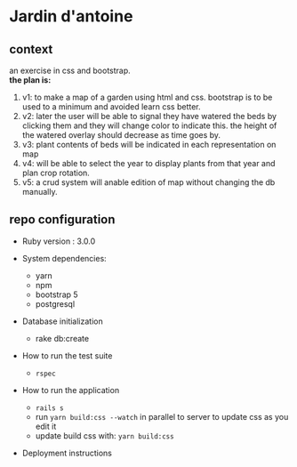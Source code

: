 # Jardin d'antoine

## context
an exercise in css and bootstrap.  
**the plan is:**
1. v1: to make a map of a garden using html and css. bootstrap is to be used to a minimum and avoided learn css better.  
2. v2: later the user will be able to signal they have watered the beds by clicking them and they will change color to indicate this.
the height of the watered overlay should decrease as time goes by.
3. v3: plant contents of beds will be indicated in each representation on map
4. v4: will be able to select the year to display plants from that year and plan crop rotation.
5. v5: a crud system will anable edition of map without changing the db manually.

## repo configuration
* Ruby version : 3.0.0

* System dependencies:
  * yarn 
  * npm
  * bootstrap 5
  * postgresql

* Database initialization
  * rake db:create

* How to run the test suite
    * `rspec`
* How to run the application
    * `rails s`
    * run `yarn build:css --watch` in parallel to server to update css as you edit it      
    * update build css with: `yarn build:css`

* Deployment instructions





